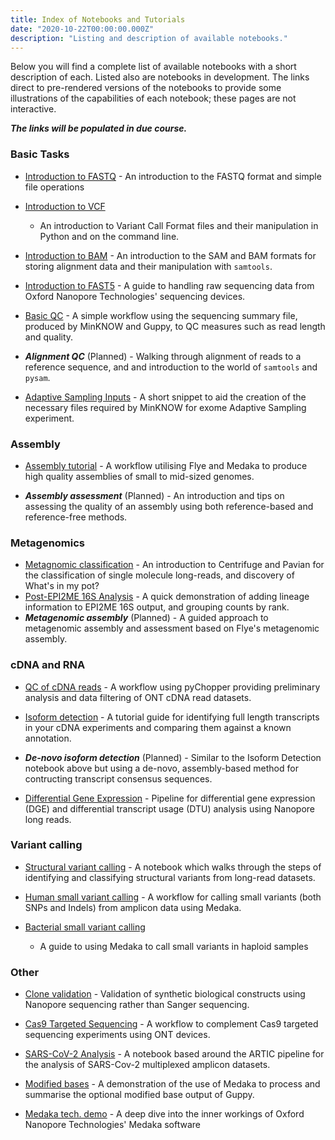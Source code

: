 ```yaml
---
title: Index of Notebooks and Tutorials
date: "2020-10-22T00:00:00.000Z"
description: "Listing and description of available notebooks."
---
```


Below you will find a complete list of available notebooks with a short
description of each. Listed also are notebooks in development. The links direct
to pre-rendered versions of the notebooks to provide some illustrations of the
capabilities of each notebook; these pages are not interactive.


***The links will be populated in due course.***

### Basic Tasks

* [Introduction to FASTQ](/notebooks/Introduction_to_fastq_file.html) - An introduction
  to the FASTQ format and simple file operations

* [Introduction to VCF](/notebooks/Introduction_to_Variant_Call_Format_(vcf)_files.html)
  - An introduction to Variant Call Format files and their manipulation in
    Python and on the command line.

* [Introduction to BAM](/notebooks/Introduction_to_SAM_and_BAM_files.html) - An
  introduction to the SAM and BAM formats for storing alignment data and their
manipulation with `samtools`.

* [Introduction to FAST5](/notebooks/Introduction_to_Fast5_files.html) - A guide to
  handling raw sequencing data from Oxford Nanopore Technologies' sequencing
devices.

* [Basic QC](/notebooks/Basic_QC_Tutorial.html) - A simple workflow using the sequencing
  summary file, produced by MinKNOW and Guppy, to QC measures such as read
length and quality.

* ***Alignment QC*** (Planned) - Walking through alignment of reads to a
  reference sequence, and and introduction to the world of `samtools` and
`pysam`.

* [Adaptive Sampling Inputs](/notebooks/Curating_Adaptive_Sampling_input_files_for_MinKNOW.html) - A
  short snippet to aid the creation of the necessary files required by MinKNOW
for exome Adaptive Sampling experiment.

### Assembly

* [Assembly tutorial](/notebooks/Assembly_Tutorial.html) - A workflow utilising Flye and
  Medaka to produce high quality assemblies of small to mid-sized genomes.

* ***Assembly assessment*** (Planned) - An introduction and tips on assessing
  the quality of an assembly using both reference-based and reference-free
methods.



### Metagenomics
* [Metagnomic classification](/notebooks/Metagenomic_classification_tutorial.html) - An
  introduction to Centrifuge and Pavian for the classification of single
molecule long-reads, and discovery of What's in my pot?
* [Post-EPI2ME 16S Analysis](/notebooks/Analysis_of_EPI2ME_16S_CSV_Output.html) - A
  quick demonstration of adding lineage information to EPI2ME 16S output, and
grouping counts by rank.
* ***Metagenomic assembly*** (Planned) - A guided approach to metagenomic
  assembly and assessment based on Flye's metagenomic assembly.




### cDNA and RNA

* [QC of cDNA reads](/notebooks/Introduction_to_Pychopper.html) - A workflow using
  pyChopper providing preliminary analysis and data filtering of ONT cDNA read
datasets.

* [Isoform detection](/notebooks/Isoform_Tutorial.html) - A tutorial guide for
  identifying full length transcripts in your cDNA experiments and comparing
them against a known annotation.

* ***De-novo isoform detection*** (Planned) - Similar to the Isoform Detection
  notebook above but using a de-novo, assembly-based method for contructing
transcript consensus sequences.

* [Differential Gene Expression](/notebooks/Differential_gene_expression.html) -
  Pipeline for differential gene expression (DGE) and differential transcript
usage (DTU) analysis using Nanopore long reads.




### Variant calling

* [Structural variant calling](/notebooks/Structural_Variation_Tutorial.html) - A
  notebook which walks through the steps of identifying and classifying
structural variants from long-read datasets.

* [Human small variant calling](/notebooks/Human_Variant_Calling_with_Medaka.html) - A
  workflow for calling small variants (both SNPs and Indels) from amplicon data
using Medaka.

* [Bacterial small variant calling](/notebooks/Viral_and_Bacterial_Variant_Calling.html)
  - A guide to using Medaka to call small variants in haploid samples




### Other

* [Clone validation](/notebooks/Clone_validation_tutorial.html) - Validation of
  synthetic biological constructs using Nanopore sequencing rather than Sanger
sequencing.

* [Cas9 Targeted Sequencing](/notebooks/Cas9_Targeted_Sequencing_Tutorial.html) - A
  workflow to complement Cas9 targeted sequencing experiments using ONT
devices.

* [SARS-CoV-2 Analysis](/notebooks/SARS_CoV_2_Analysis_Workflow.html) - A notebook based
  around the ARTIC pipeline for the analysis of SARS-Cov-2 multiplexed amplicon
datasets.

* [Modified bases](/notebooks/Modified_Base_Tutorial.html) - A demonstration of the use
  of Medaka to process and summarise the optional modified base output of
Guppy.

* [Medaka tech. demo](/notebooks/Introduction_to_how_ONT's_medaka_works.html) - A deep
  dive into the inner workings of Oxford Nanopore Technologies' Medaka software
